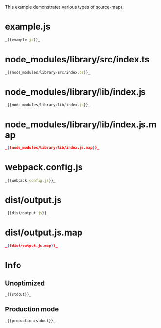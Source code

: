 This example demonstrates various types of source-maps.

# example.js

```js
_{{example.js}}_
```

# node_modules/library/src/index.ts

```typescript
_{{node_modules/library/src/index.ts}}_
```

# node_modules/library/lib/index.js

```js
_{{node_modules/library/lib/index.js}}_
```

# node_modules/library/lib/index.js.map

```json
_{{node_modules/library/lib/index.js.map}}_
```

# webpack.config.js

```javascript
_{{webpack.config.js}}_
```

# dist/output.js

```javascript
_{{dist/output.js}}_
```

# dist/output.js.map

```json
_{{dist/output.js.map}}_
```

# Info

## Unoptimized

```
_{{stdout}}_
```

## Production mode

```
_{{production:stdout}}_
```
